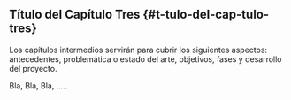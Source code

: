 ## Título del Capítulo Tres {#t-tulo-del-cap-tulo-tres}

Los capítulos intermedios servirán para cubrir los siguientes aspectos: antecedentes, problemática o estado del arte, objetivos, fases y desarrollo del proyecto.

Bla, Bla, Bla, .....
